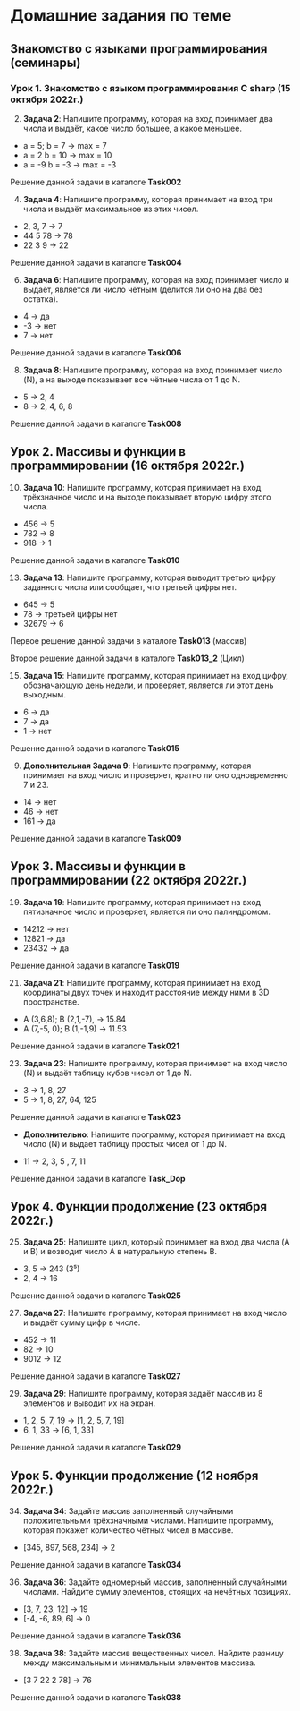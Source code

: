 # Домашние задания по теме #

## Знакомство с языками программирования (семинары) ##

### Урок 1. Знакомство с языком программирования С sharp (15 октября 2022г.) ###

2. **Задача 2**: Напишите программу, которая на вход принимает два числа и выдаёт, какое число большее, а какое меньшее.

* a = 5; b = 7 -> max = 7
* a = 2 b = 10 -> max = 10
* a = -9 b = -3 -> max = -3

Решение данной задачи в каталоге **Task002**

4. **Задача 4**: Напишите программу, которая принимает на вход три числа и выдаёт максимальное из этих чисел.

* 2, 3, 7 -> 7
* 44 5 78 -> 78
* 22 3 9 -> 22

Решение данной задачи в каталоге **Task004**

6. **Задача 6**: Напишите программу, которая на вход принимает число и выдаёт, является ли число чётным (делится ли оно на два без остатка).

* 4 -> да
* -3 -> нет
* 7 -> нет

Решение данной задачи в каталоге **Task006**

8. **Задача 8**: Напишите программу, которая на вход принимает число (N), а на выходе показывает все чётные числа от 1 до N.

* 5 -> 2, 4
* 8 -> 2, 4, 6, 8

Решение данной задачи в каталоге **Task008**

## Урок 2. Массивы и функции в программировании (16 октября 2022г.) ##

10. **Задача 10**: Напишите программу, которая принимает на вход трёхзначное число и на выходе показывает вторую цифру этого числа.

* 456 -> 5
* 782 -> 8
* 918 -> 1

Решение данной задачи в каталоге **Task010**

13. **Задача 13**: Напишите программу, которая выводит третью цифру заданного числа или сообщает, что третьей цифры нет.

* 645 -> 5
* 78 -> третьей цифры нет
* 32679 -> 6

Первое решение данной задачи в каталоге **Task013** (массив)

Второе решение данной задачи в каталоге **Task013_2** (Цикл)

15. **Задача 15**: Напишите программу, которая принимает на вход цифру, обозначающую день недели, и проверяет, является ли этот день выходным.

* 6 -> да
* 7 -> да
* 1 -> нет

Решение данной задачи в каталоге **Task015**

9. **Дополнительная Задача 9**: Напишите программу, которая принимает на вход число и проверяет, кратно ли оно одновременно 7 и 23.

* 14 -> нет
* 46 -> нет
* 161 -> да

Решение данной задачи в каталоге **Task009**

## Урок 3. Массивы и функции в программировании (22 октября 2022г.) ##

19. **Задача 19**: Напишите программу, которая принимает на вход пятизначное число и проверяет, является ли оно палиндромом.

* 14212 -> нет
* 12821 -> да
* 23432 -> да

Решение данной задачи в каталоге **Task019**

21. **Задача 21**: Напишите программу, которая принимает на вход координаты двух точек и находит расстояние между ними в 3D пространстве.

* A (3,6,8); B (2,1,-7), -> 15.84
* A (7,-5, 0); B (1,-1,9) -> 11.53

Решение данной задачи в каталоге **Task021**

23. **Задача 23**: Напишите программу, которая принимает на вход число (N) и выдаёт таблицу кубов чисел от 1 до N.

* 3 -> 1, 8, 27
* 5 -> 1, 8, 27, 64, 125

Решение данной задачи в каталоге **Task023**

* **Дополнительно**: Напишите программу, которая принимает на вход число (N) и выдает таблицу простых чисел от 1 до N.

* 11 -> 2, 3, 5 , 7, 11

Решение данной задачи в каталоге **Task_Dop**

## Урок 4. Функции продолжение (23 октября 2022г.) ##

25. **Задача 25**: Напишите цикл, который принимает на вход два числа (A и B) и возводит число A в натуральную степень B.

* 3, 5 -> 243 (3⁵)
* 2, 4 -> 16

Решение данной задачи в каталоге **Task025**

27. **Задача 27**: Напишите программу, которая принимает на вход число и выдаёт сумму цифр в числе.

* 452 -> 11
* 82 -> 10
* 9012 -> 12

Решение данной задачи в каталоге **Task027**

29. **Задача 29**: Напишите программу, которая задаёт массив из 8 элементов и выводит их на экран.

* 1, 2, 5, 7, 19 -> [1, 2, 5, 7, 19]
* 6, 1, 33 -> [6, 1, 33]

Решение данной задачи в каталоге **Task029**

## Урок 5. Функции продолжение (12 ноября 2022г.) ##

34. **Задача 34**: Задайте массив заполненный случайными положительными трёхзначными числами. Напишите программу, которая покажет количество чётных чисел в массиве.

* [345, 897, 568, 234] -> 2

Решение данной задачи в каталоге **Task034**

36. **Задача 36**: Задайте одномерный массив, заполненный случайными числами. Найдите сумму элементов, стоящих на нечётных позициях.

* [3, 7, 23, 12] -> 19
* [-4, -6, 89, 6] -> 0

Решение данной задачи в каталоге **Task036**

38. **Задача 38**: Задайте массив вещественных чисел. Найдите разницу между максимальным и минимальным элементов массива.

* [3 7 22 2 78] -> 76

Решение данной задачи в каталоге **Task038**
